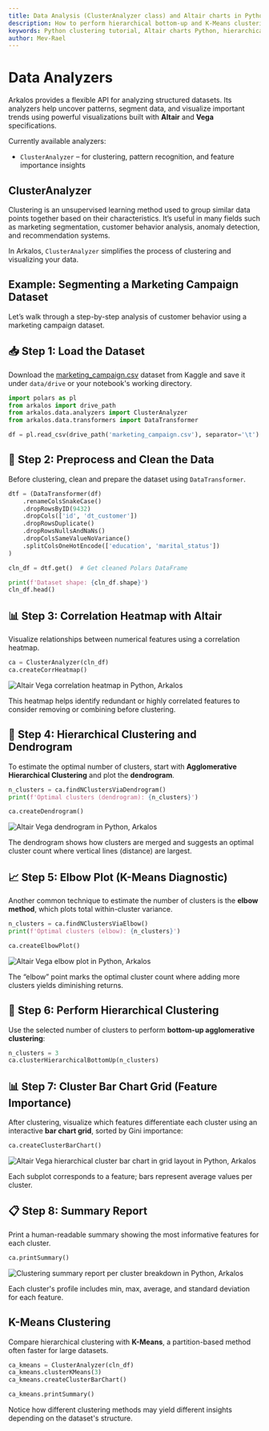 ```yaml
---
title: Data Analysis (ClusterAnalyzer class) and Altair charts in Python
description: How to perform hierarchical bottom-up and K-Means clustering using the ClusterAnalyzer class in Python. How to visualize clusters, dendrogram, elbow plots, correlation heatmaps, feature importance bar charts using Altair.
keywords: Python clustering tutorial, Altair charts Python, hierarchical clustering Altair dendrogram Python, Altair KMeans clustering, customer segmentation Python, correlation heatmap Altair, elbow plot Python Altair, data analysis Arkalos framework, ClusterAnalyzer class, cluster feature importance chart
author: Mev-Rael
---
```




# Data Analyzers

Arkalos provides a flexible API for analyzing structured datasets. Its analyzers help uncover patterns, segment data, and visualize important trends using powerful visualizations built with **Altair** and **Vega** specifications.

Currently available analyzers:

- `ClusterAnalyzer` – for clustering, pattern recognition, and feature importance insights



## ClusterAnalyzer

Clustering is an unsupervised learning method used to group similar data points together based on their characteristics. It’s useful in many fields such as marketing segmentation, customer behavior analysis, anomaly detection, and recommendation systems.

In Arkalos, `ClusterAnalyzer` simplifies the process of clustering and visualizing your data.



## Example: Segmenting a Marketing Campaign Dataset

Let’s walk through a step-by-step analysis of customer behavior using a marketing campaign dataset.



## 📥 Step 1: Load the Dataset

Download the [marketing_campaign.csv](https://www.kaggle.com/datasets/imakash3011/customer-personality-analysis) dataset from Kaggle and save it under `data/drive` or your notebook's working directory.

```python title="notebooks/clustering.ipynb (cell 1)"
import polars as pl
from arkalos import drive_path
from arkalos.data.analyzers import ClusterAnalyzer
from arkalos.data.transformers import DataTransformer

df = pl.read_csv(drive_path('marketing_campaign.csv'), separator='\t')
```



## 🧹 Step 2: Preprocess and Clean the Data

Before clustering, clean and prepare the dataset using `DataTransformer`.

```python title="notebooks/clustering.ipynb (cell 2)"
dtf = (DataTransformer(df)
    .renameColsSnakeCase()
    .dropRowsByID(9432)
    .dropCols(['id', 'dt_customer'])
    .dropRowsDuplicate()
    .dropRowsNullsAndNaNs()
    .dropColsSameValueNoVariance()
    .splitColsOneHotEncode(['education', 'marital_status'])
)

cln_df = dtf.get()  # Get cleaned Polars DataFrame

print(f'Dataset shape: {cln_df.shape}')
cln_df.head()
```



## 📊 Step 3: Correlation Heatmap with Altair

Visualize relationships between numerical features using a correlation heatmap.

```python title="notebooks/clustering.ipynb (cell 3)"
ca = ClusterAnalyzer(cln_df)
ca.createCorrHeatmap()
```

<img src="/assets/img/altair_correlation_heatmap_python_arkalos.svg" alt="Altair Vega correlation heatmap in Python, Arkalos">

This heatmap helps identify redundant or highly correlated features to consider removing or combining before clustering.



## 🌿 Step 4: Hierarchical Clustering and Dendrogram

To estimate the optimal number of clusters, start with **Agglomerative Hierarchical Clustering** and plot the **dendrogram**.

```python title="notebooks/clustering.ipynb (cell 4)"
n_clusters = ca.findNClustersViaDendrogram()
print(f'Optimal clusters (dendrogram): {n_clusters}')

ca.createDendrogram()
```

<img src="/assets/img/altair_dendrogram_python_arkalos.svg" alt="Altair Vega dendrogram in Python, Arkalos">

The dendrogram shows how clusters are merged and suggests an optimal cluster count where vertical lines (distance) are largest.



## 📈 Step 5: Elbow Plot (K-Means Diagnostic)

Another common technique to estimate the number of clusters is the **elbow method**, which plots total within-cluster variance.

```python title="notebooks/clustering.ipynb (cell 5)"
n_clusters = ca.findNClustersViaElbow()
print(f'Optimal clusters (elbow): {n_clusters}')

ca.createElbowPlot()
```

<img src="/assets/img/altair_elbow_plot_python_arkalos.svg" alt="Altair Vega elbow plot in Python, Arkalos">

The “elbow” point marks the optimal cluster count where adding more clusters yields diminishing returns.



## 🧬 Step 6: Perform Hierarchical Clustering

Use the selected number of clusters to perform **bottom-up agglomerative clustering**:

```python title="notebooks/clustering.ipynb (cell 6)"
n_clusters = 3
ca.clusterHierarchicalBottomUp(n_clusters)
```



## 📊 Step 7: Cluster Bar Chart Grid (Feature Importance)

After clustering, visualize which features differentiate each cluster using an interactive **bar chart grid**, sorted by Gini importance:

```python title="notebooks/clustering.ipynb (cell 7)"
ca.createClusterBarChart()
```

<img src="/assets/img/altair_hierarchical_cluster_bar_chart_grid_python_arkalos.svg" alt="Altair Vega hierarchical cluster bar chart in grid layout in Python, Arkalos">

Each subplot corresponds to a feature; bars represent average values per cluster.



## 📋 Step 8: Summary Report

Print a human-readable summary showing the most informative features for each cluster.

```python title="notebooks/clustering.ipynb (cell 8)"
ca.printSummary()
```

<img src="/assets/img/cluster_summary_report_per_cluster_breakdown_python_arkalos.png" alt="Clustering summary report per cluster breakdown in Python, Arkalos">

Each cluster's profile includes min, max, average, and standard deviation for each feature.



## K-Means Clustering

Compare hierarchical clustering with **K-Means**, a partition-based method often faster for large datasets.

```python title="notebooks/clustering.ipynb (cell 9)"
ca_kmeans = ClusterAnalyzer(cln_df)
ca_kmeans.clusterKMeans(3)
ca_kmeans.createClusterBarChart()
```

```python title="notebooks/clustering.ipynb (cell 10)"
ca_kmeans.printSummary()
```

Notice how different clustering methods may yield different insights depending on the dataset's structure.

